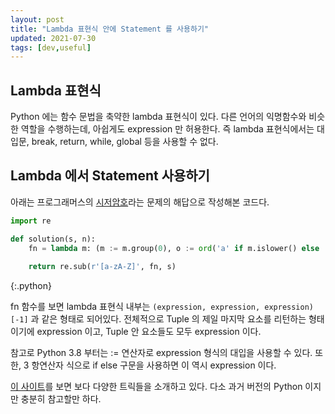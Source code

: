 ```yaml
---
layout: post
title: "Lambda 표현식 안에 Statement 를 사용하기"
updated: 2021-07-30
tags: [dev,useful]
---
```


## Lambda 표현식

Python 에는 함수 문법을 축약한 lambda 표현식이 있다. 다른 언어의 익명함수와 비슷한 역할을 수행하는데, 아쉽게도 expression 만 허용한다. 즉 lambda 표현식에서는 대입문, break, return, while, global 등을 사용할 수 없다.

## Lambda 에서 Statement 사용하기

아래는 프로그래머스의 [시저암호](https://programmers.co.kr/learn/courses/30/lessons/12926?language=python3)라는 문제의 해답으로 작성해본 코드다.

```py
import re

def solution(s, n):
    fn = lambda m: (m := m.group(0), o := ord('a' if m.islower() else 'A'), chr(o+(ord(m)-o+n)%26))[-1]
    
    return re.sub(r'[a-zA-Z]', fn, s)
```
{:.python}

fn 함수를 보면 lambda 표현식 내부는 `(expression, expression, expression)[-1]` 과 같은 형태로 되어있다. 전체적으로 Tuple 의 제일 마지막 요소를 리턴하는 형태이기에 expression 이고, Tuple 안 요소들도 모두 expression 이다.

참고로 Python 3.8 부터는 := 연산자로 expression 형식의 대입을 사용할 수 있다. 또한, 3 항연산자 식으로 if else 구문을 사용하면 이 역시 expression 이다.

[이 사이트](http://p-nand-q.com/python/lambda.html)를 보면 보다 다양한 트릭들을 소개하고 있다. 다소 과거 버전의 Python 이지만 충분히 참고할만 하다.